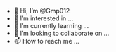 - 👋 Hi, I’m @Gmp012
- 👀 I’m interested in ...
- 🌱 I’m currently learning ...
- 💞️ I’m looking to collaborate on ...
- 📫 How to reach me ...

<!---
Gmp012/Gmp012 is a ✨ special aa ✨ repository because its `README.md` (this file) appears on your GitHub profile.
You can click the Preview link to take a look at your changes.
--->
